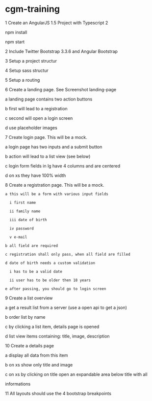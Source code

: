 # cgm-training

1 Create an AngularJS 1.5 Project with Typescript 2

  npm install
  
  npm start

2 Include Twitter Bootstrap 3.3.6 and Angular Bootstrap

3 Setup a project structur

4 Setup sass structur

5 Setup a routing

6 Create a landing page. See Screenshot landing-page

  a landing page contains two action buttons

  b first will lead to a registration

  c second will open a login screen

  d use placeholder images
  
7 Create login page. This will be a mock.

  a login page has two inputs and a submit button
  
  b action will lead to a list view (see below)
  
  c login form fields in lg have 4 columns and are centered
  
  d on xs they have 100% width
  
8 Create a registration page. This will be a mock.

    a this will be a form with various input fields
    
      i first name
      
      ii family name
      
      iii date of birth
      
      iv password
      
      v e-mail
      
    b all field are required
     
    c registration shall only pass, when all field are filled
    
    d date of birth needs a custom validation
    
      i has to be a valid date
      
      ii user has to be older then 18 years
      
    e after passing, you should go to login screen
    
9 Create a list overview

  a get a result list from a server (use a open api to get a json)
  
  b order list by name
  
  c by clicking a list item, details page is opened
  
  d list view items containing: title, image, description
  
10 Create a details page

  a display all data from this item
  
  b on xs show only title and image
  
  c on xs by clicking on title open an expandable area below title with all
  
informations

11 All layouts should use the 4 bootstrap breakpoints
